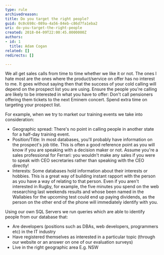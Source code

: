 ```yaml
---
type: rule
archivedreason: 
title: Do you target the right people?
guid: 0c0c698c-089a-4a56-84eb-c86d7fa1eba2
uri: do-you-target-the-right-people
created: 2018-04-09T22:00:45.0000000Z
authors:
- id: 1
  title: Adam Cogan
related: []
redirects: []

---
```


We all get sales calls from time to time whether we like it or not. The ones I hate most are the ones where the product/service on offer has no interest to me. It goes without saying then that the success of your cold calling will depend on the prospect list you are using. Ensure the people you're calling are likely to be interested in what you have to offer: Don't call pensioners offering them tickets to the next Eminem concert. Spend extra time on targeting your prospect list.

<!--endintro-->



For example, when we try to market our training events we take into consideration:

* Geographic spread: There's no point in calling people in another state for a half-day training event.
* Position/Title: In most databases, you'll probably have information on the prospect's job title. This is often a good reference point as you will know if you are speaking with a decision maker or not. Assume you're a sales professional for Ferrari: you wouldn't make any sales if you were to speak with CEO secretaries rather than speaking with the CEO directly!
* Interests: Some databases hold information about their interests or hobbies. This is a great way of building instant rapport with the person as you have a way of relating to that person. Even if you aren't interested in Rugby, for example, the five minutes you spend on the web researching last weekends results and whose been named in the Wallabies for the upcoming test could end up paying dividends, as the person on the other end of the phone will immediately identify with you.


Using our own SQL Servers we run queries which are able to identify people from our database that:

* Are developers (positions such as DBAs, web developers, programmers etc) in the IT industry
* Have registered themselves as interested in a particular topic (through our website or an answer on one of our evaluation surveys)
* Live in the right geographic area E.g. NSW
